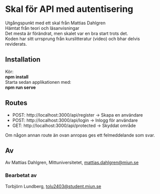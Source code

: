 # Skal för API med autentisering
Utgångspunkt med ett skal från Mattias Dahlgren  
Hämtat från teori och läsanvisningar    
Det mesta är förändrat, men skalet var en bra start trots det.  
Koden har sitt urrsprung från kurslitteratur (video) och bhar delvis reviderats.  

## Installation  
Kör:   
**npm install**  
Starta sedan applikationen med:   
**npm run serve**  

## Routes  
    
* POST: http://localhost:3000/api/register   			-> Skapa en användare  
* POST: http://localhost:3000/api/login 				-> Inlogg för användare  
* GET:  http://localhost:3000/api/protected 			-> Skyddat område    
  
Om någon annan route än ovan anropas ges ett felmeddelande som svar.  
  
## Av  
Av Mattias Dahlgren, Mittuniversitetet, mattias.dahlgren@miun.se  
### Bearbetat av  
Torbjörn Lundberg, tolu2403@student.miun.se   